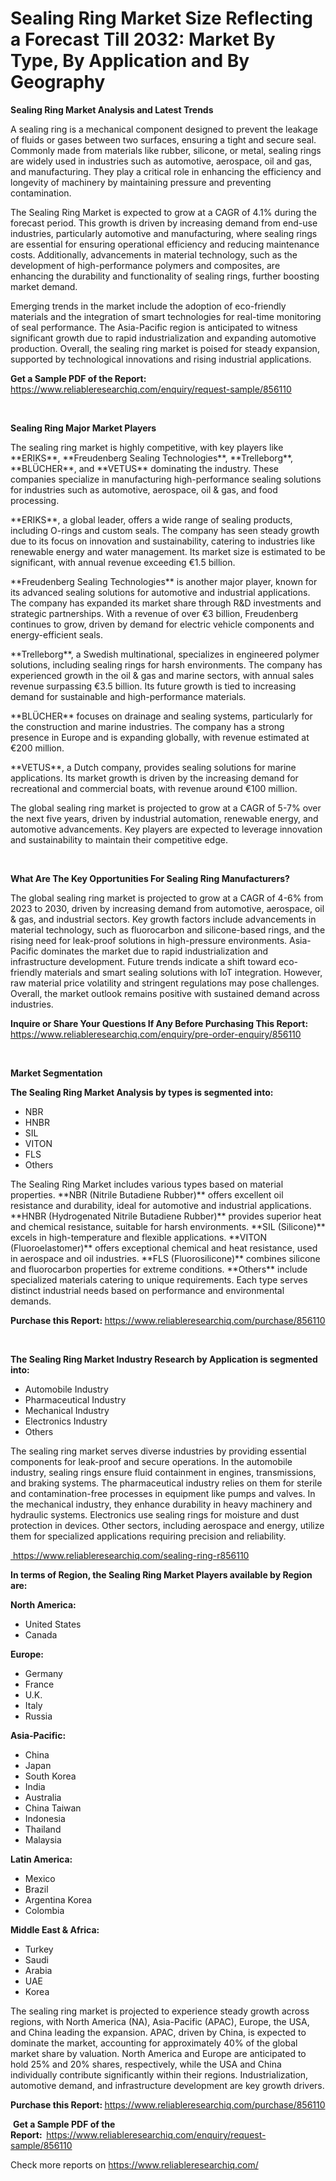 <p><h1>Sealing Ring Market Size Reflecting a Forecast Till 2032: Market By Type, By Application and By Geography</h1></p><p><strong>Sealing Ring Market Analysis and Latest Trends</strong></p>
<p><p>A sealing ring is a mechanical component designed to prevent the leakage of fluids or gases between two surfaces, ensuring a tight and secure seal. Commonly made from materials like rubber, silicone, or metal, sealing rings are widely used in industries such as automotive, aerospace, oil and gas, and manufacturing. They play a critical role in enhancing the efficiency and longevity of machinery by maintaining pressure and preventing contamination.</p><p>The Sealing Ring Market is expected to grow at a CAGR of 4.1% during the forecast period. This growth is driven by increasing demand from end-use industries, particularly automotive and manufacturing, where sealing rings are essential for ensuring operational efficiency and reducing maintenance costs. Additionally, advancements in material technology, such as the development of high-performance polymers and composites, are enhancing the durability and functionality of sealing rings, further boosting market demand.</p><p>Emerging trends in the market include the adoption of eco-friendly materials and the integration of smart technologies for real-time monitoring of seal performance. The Asia-Pacific region is anticipated to witness significant growth due to rapid industrialization and expanding automotive production. Overall, the sealing ring market is poised for steady expansion, supported by technological innovations and rising industrial applications.</p></p>
<p><strong>Get a Sample PDF of the Report:&nbsp;</strong> <a href="https://www.reliableresearchiq.com/enquiry/request-sample/856110?utm_campaign=2226&utm_medium=2&utm_source=Github&utm_content=ia&utm_term=25012025&utm_id=sealing-ring">https://www.reliableresearchiq.com/enquiry/request-sample/856110</a></p>
<p>&nbsp;</p>
<p><strong>Sealing Ring Major Market Players</strong></p>
<p><p>The sealing ring market is highly competitive, with key players like **ERIKS**, **Freudenberg Sealing Technologies**, **Trelleborg**, **BLÜCHER**, and **VETUS** dominating the industry. These companies specialize in manufacturing high-performance sealing solutions for industries such as automotive, aerospace, oil & gas, and food processing.</p><p>**ERIKS**, a global leader, offers a wide range of sealing products, including O-rings and custom seals. The company has seen steady growth due to its focus on innovation and sustainability, catering to industries like renewable energy and water management. Its market size is estimated to be significant, with annual revenue exceeding €1.5 billion.</p><p>**Freudenberg Sealing Technologies** is another major player, known for its advanced sealing solutions for automotive and industrial applications. The company has expanded its market share through R&D investments and strategic partnerships. With a revenue of over €3 billion, Freudenberg continues to grow, driven by demand for electric vehicle components and energy-efficient seals.</p><p>**Trelleborg**, a Swedish multinational, specializes in engineered polymer solutions, including sealing rings for harsh environments. The company has experienced growth in the oil & gas and marine sectors, with annual sales revenue surpassing €3.5 billion. Its future growth is tied to increasing demand for sustainable and high-performance materials.</p><p>**BLÜCHER** focuses on drainage and sealing systems, particularly for the construction and marine industries. The company has a strong presence in Europe and is expanding globally, with revenue estimated at €200 million.</p><p>**VETUS**, a Dutch company, provides sealing solutions for marine applications. Its market growth is driven by the increasing demand for recreational and commercial boats, with revenue around €100 million.</p><p>The global sealing ring market is projected to grow at a CAGR of 5-7% over the next five years, driven by industrial automation, renewable energy, and automotive advancements. Key players are expected to leverage innovation and sustainability to maintain their competitive edge.</p></p>
<p>&nbsp;</p>
<p><strong>What Are The Key Opportunities For Sealing Ring Manufacturers?</strong></p>
<p><p>The global sealing ring market is projected to grow at a CAGR of 4-6% from 2023 to 2030, driven by increasing demand from automotive, aerospace, oil & gas, and industrial sectors. Key growth factors include advancements in material technology, such as fluorocarbon and silicone-based rings, and the rising need for leak-proof solutions in high-pressure environments. Asia-Pacific dominates the market due to rapid industrialization and infrastructure development. Future trends indicate a shift toward eco-friendly materials and smart sealing solutions with IoT integration. However, raw material price volatility and stringent regulations may pose challenges. Overall, the market outlook remains positive with sustained demand across industries.</p></p>
<p><strong>Inquire or Share Your Questions If Any Before Purchasing This Report:</strong> <a href="https://www.reliableresearchiq.com/enquiry/pre-order-enquiry/856110?utm_campaign=2226&utm_medium=2&utm_source=Github&utm_content=ia&utm_term=25012025&utm_id=sealing-ring">https://www.reliableresearchiq.com/enquiry/pre-order-enquiry/856110</a></p>
<p>&nbsp;</p>
<p><strong>Market Segmentation</strong></p>
<p><strong>The Sealing Ring Market Analysis by types is segmented into:</strong></p>
<p><ul><li>NBR</li><li>HNBR</li><li>SIL</li><li>VITON</li><li>FLS</li><li>Others</li></ul></p>
<p><p>The Sealing Ring Market includes various types based on material properties. **NBR (Nitrile Butadiene Rubber)** offers excellent oil resistance and durability, ideal for automotive and industrial applications. **HNBR (Hydrogenated Nitrile Butadiene Rubber)** provides superior heat and chemical resistance, suitable for harsh environments. **SIL (Silicone)** excels in high-temperature and flexible applications. **VITON (Fluoroelastomer)** offers exceptional chemical and heat resistance, used in aerospace and oil industries. **FLS (Fluorosilicone)** combines silicone and fluorocarbon properties for extreme conditions. **Others** include specialized materials catering to unique requirements. Each type serves distinct industrial needs based on performance and environmental demands.</p></p>
<p><strong>Purchase this Report:&nbsp;</strong><a href="https://www.reliableresearchiq.com/purchase/856110?utm_campaign=2226&utm_medium=2&utm_source=Github&utm_content=ia&utm_term=25012025&utm_id=sealing-ring">https://www.reliableresearchiq.com/purchase/856110</a></p>
<p>&nbsp;</p>
<p><strong>The Sealing Ring Market Industry Research by Application is segmented into:</strong></p>
<p><ul><li>Automobile Industry</li><li>Pharmaceutical Industry</li><li>Mechanical Industry</li><li>Electronics Industry</li><li>Others</li></ul></p>
<p><p>The sealing ring market serves diverse industries by providing essential components for leak-proof and secure operations. In the automobile industry, sealing rings ensure fluid containment in engines, transmissions, and braking systems. The pharmaceutical industry relies on them for sterile and contamination-free processes in equipment like pumps and valves. In the mechanical industry, they enhance durability in heavy machinery and hydraulic systems. Electronics use sealing rings for moisture and dust protection in devices. Other sectors, including aerospace and energy, utilize them for specialized applications requiring precision and reliability.</p></p>
<p><a href="https://www.reliableresearchiq.com/sealing-ring-r856110?utm_campaign=2226&utm_medium=2&utm_source=Github&utm_content=ia&utm_term=25012025&utm_id=sealing-ring">&nbsp;https://www.reliableresearchiq.com/sealing-ring-r856110</a></p>
<p><strong>In terms of Region, the Sealing Ring Market Players available by Region are:</strong></p>
<p>
    <p> <strong> North America: </strong>
        <ul>
            <li>United States</li>
            <li>Canada</li>
        </ul>
        </p> 
    <p> <strong> Europe: </strong>
        <ul>
            <li>Germany</li>
            <li>France</li>
            <li>U.K.</li>
            <li>Italy</li>
            <li>Russia</li>
        </ul>
        </p> 
    <p> <strong> Asia-Pacific: </strong>
        <ul>
            <li>China</li>
            <li>Japan</li>
            <li>South Korea</li>
            <li>India</li>
            <li>Australia</li>
            <li>China Taiwan</li>
            <li>Indonesia</li>
            <li>Thailand</li>
            <li>Malaysia</li>
        </ul>
        </p> 
    <p> <strong> Latin America: </strong>
        <ul>
            <li>Mexico</li>
            <li>Brazil</li>
            <li>Argentina Korea</li>
            <li>Colombia</li>
        </ul>
        </p> 
    <p> <strong> Middle East & Africa: </strong>
        <ul>
            <li>Turkey</li>
            <li>Saudi</li>
            <li>Arabia</li>
            <li>UAE</li>
            <li>Korea</li>
        </ul>
    </p>
    </p>
<p><p>The sealing ring market is projected to experience steady growth across regions, with North America (NA), Asia-Pacific (APAC), Europe, the USA, and China leading the expansion. APAC, driven by China, is expected to dominate the market, accounting for approximately 40% of the global market share by valuation. North America and Europe are anticipated to hold 25% and 20% shares, respectively, while the USA and China individually contribute significantly within their regions. Industrialization, automotive demand, and infrastructure development are key growth drivers.</p></p>
<p><strong>Purchase this Report: </strong><a href="https://www.reliableresearchiq.com/purchase/856110?utm_campaign=2226&utm_medium=2&utm_source=Github&utm_content=ia&utm_term=25012025&utm_id=sealing-ring">https://www.reliableresearchiq.com/purchase/856110</a></p>
<p>&nbsp;<strong>Get a Sample PDF of the Report:&nbsp;&nbsp;</strong><a href="https://www.reliableresearchiq.com/enquiry/request-sample/856110?utm_campaign=2226&utm_medium=2&utm_source=Github&utm_content=ia&utm_term=25012025&utm_id=sealing-ring">https://www.reliableresearchiq.com/enquiry/request-sample/856110</a></p>
<p><strong></strong></p>
<p>Check more reports on <a href="https://www.reliableresearchiq.com/?utm_campaign=2226&utm_medium=2&utm_source=Github&utm_content=ia&utm_term=25012025&utm_id=sealing-ring">https://www.reliableresearchiq.com/</a></p>